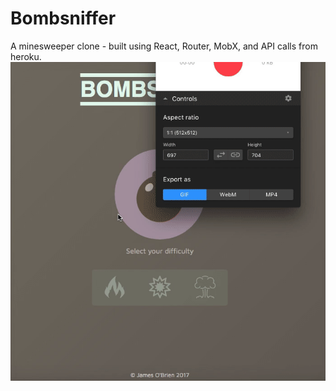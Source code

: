 # Bombsniffer
A minesweeper clone - built using React, Router, MobX, and API calls from heroku.
![](./bombsniffercapture.gif)
